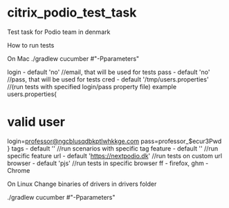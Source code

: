 citrix_podio_test_task
======================

Test task for Podio team in denmark

How to run tests

On Mac
 ./gradlew cucumber #"-Pparameters"

 login - default 'no' //email, that will be used for tests
 pass - default 'no' //pass, that will be used for tests
 cred - default '/tmp/users.properties'     //(run tests with specified login/pass property file)
 example
 users.properties{
 # valid user
 login=professor@ngcblusqdbkptlwhkkge.com
 pass=professor_$ecur3Pwd
 }
 tags - default ''   //run scenarios with specific tag
 feature - default '' //run specific feature
 url - default 'https://nextpodio.dk' //run tests on custom url
 browser - default 'pjs'  //run tests in specific  browser ff - firefox, ghm - Chrome

On Linux
Change binaries of drivers in drivers folder

 ./gradlew cucumber #"-Pparameters"

